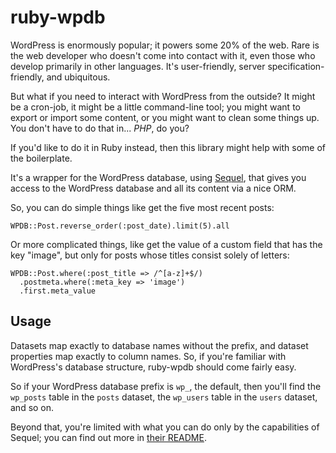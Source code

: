 # ruby-wpdb

WordPress is enormously popular; it powers some 20% of the web. Rare is
the web developer who doesn't come into contact with it, even those who
develop primarily in other languages. It's user-friendly, server
specification-friendly, and ubiquitous.

But what if you need to interact with WordPress from the outside? It
might be a cron-job, it might be a little command-line tool; you might
want to export or import some content, or you might want to clean some
things up. You don't have to do that in... *PHP*, do you?

If you'd like to do it in Ruby instead, then this library might help
with some of the boilerplate.

It's a wrapper for the WordPress database, using
[Sequel](http://sequel.rubyforge.org/), that gives you access to the
WordPress database and all its content via a nice ORM.

So, you can do simple things like get the five most recent posts:

	WPDB::Post.reverse_order(:post_date).limit(5).all

Or more complicated things, like get the value of a custom field that
has the key "image", but only for posts whose titles consist solely of
letters:

	WPDB::Post.where(:post_title => /^[a-z]+$/)
	  .postmeta.where(:meta_key => 'image')
	  .first.meta_value

## Usage

Datasets map exactly to database names without the prefix, and dataset
properties map exactly to column names. So, if you're familiar with
WordPress's database structure, ruby-wpdb should come fairly easy.

So if your WordPress database prefix is `wp_`, the default, then you'll
find the `wp_posts` table in the `posts` dataset, the `wp_users` table
in the `users` dataset, and so on.

Beyond that, you're limited with what you can do only by the
capabilities of Sequel; you can find out more in [their
README](http://sequel.rubyforge.org/rdoc/files/README_rdoc.html).
